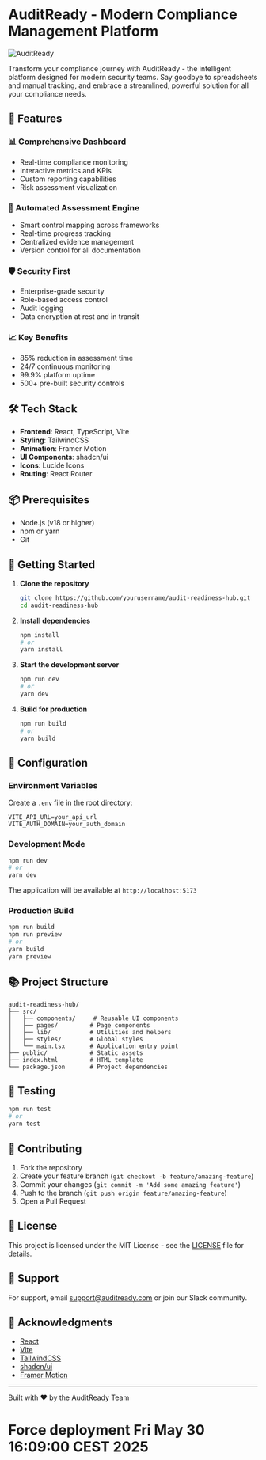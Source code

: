 # AuditReady - Modern Compliance Management Platform

![AuditReady](public/preview.png)

Transform your compliance journey with AuditReady - the intelligent platform designed for modern security teams. Say goodbye to spreadsheets and manual tracking, and embrace a streamlined, powerful solution for all your compliance needs.

## 🚀 Features

### 📊 Comprehensive Dashboard
- Real-time compliance monitoring
- Interactive metrics and KPIs
- Custom reporting capabilities
- Risk assessment visualization

### 🔄 Automated Assessment Engine
- Smart control mapping across frameworks
- Real-time progress tracking
- Centralized evidence management
- Version control for all documentation

### 🛡️ Security First
- Enterprise-grade security
- Role-based access control
- Audit logging
- Data encryption at rest and in transit

### 📈 Key Benefits
- 85% reduction in assessment time
- 24/7 continuous monitoring
- 99.9% platform uptime
- 500+ pre-built security controls

## 🛠️ Tech Stack

- **Frontend**: React, TypeScript, Vite
- **Styling**: TailwindCSS
- **Animation**: Framer Motion
- **UI Components**: shadcn/ui
- **Icons**: Lucide Icons
- **Routing**: React Router

## 📦 Prerequisites

- Node.js (v18 or higher)
- npm or yarn
- Git

## 🚀 Getting Started

1. **Clone the repository**
   ```bash
   git clone https://github.com/yourusername/audit-readiness-hub.git
   cd audit-readiness-hub
   ```

2. **Install dependencies**
   ```bash
   npm install
   # or
   yarn install
   ```

3. **Start the development server**
   ```bash
   npm run dev
   # or
   yarn dev
   ```

4. **Build for production**
   ```bash
   npm run build
   # or
   yarn build
   ```

## 🔧 Configuration

### Environment Variables

Create a `.env` file in the root directory:

```env
VITE_API_URL=your_api_url
VITE_AUTH_DOMAIN=your_auth_domain
```

### Development Mode

```bash
npm run dev
# or
yarn dev
```

The application will be available at `http://localhost:5173`

### Production Build

```bash
npm run build
npm run preview
# or
yarn build
yarn preview
```

## 📚 Project Structure

```
audit-readiness-hub/
├── src/
│   ├── components/     # Reusable UI components
│   ├── pages/         # Page components
│   ├── lib/           # Utilities and helpers
│   ├── styles/        # Global styles
│   └── main.tsx       # Application entry point
├── public/            # Static assets
├── index.html         # HTML template
└── package.json       # Project dependencies
```

## 🧪 Testing

```bash
npm run test
# or
yarn test
```

## 📝 Contributing

1. Fork the repository
2. Create your feature branch (`git checkout -b feature/amazing-feature`)
3. Commit your changes (`git commit -m 'Add some amazing feature'`)
4. Push to the branch (`git push origin feature/amazing-feature`)
5. Open a Pull Request

## 📄 License

This project is licensed under the MIT License - see the [LICENSE](LICENSE) file for details.

## 🤝 Support

For support, email support@auditready.com or join our Slack community.

## 🌟 Acknowledgments

- [React](https://reactjs.org/)
- [Vite](https://vitejs.dev/)
- [TailwindCSS](https://tailwindcss.com/)
- [shadcn/ui](https://ui.shadcn.com/)
- [Framer Motion](https://www.framer.com/motion/)

---

Built with ❤️ by the AuditReady Team
# Force deployment Fri May 30 16:09:00 CEST 2025
